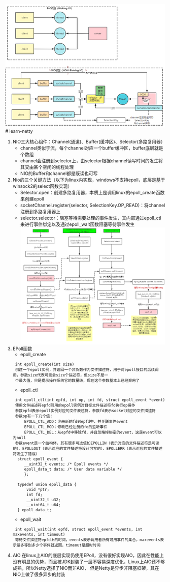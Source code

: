 ![img.png](img.png)# learn-netty
1. NIO三大核心组件：Channel(通道)、Buffer(缓冲区)、Selector(多路复用器）
   * channel类似于流，每个channel对应一个buffer缓冲区，buffer底层就是个数组
   * channel会注册到selector上，由selector根据channel读写时间的发生将其交由某个空闲的线程处理
   * NIO的Buffer和channel都是既读也可写
2. Nio的三个关键方法（以下为linux内实现，windows不支持epoll，底层是基于winsock2的select函数实现）
   * Selector.open：创建多路复用器，本质上是调用linux的epoll_create函数来创建epoll
   * socketChannel.register(selector, SelectionKey.OP_READ)：将channel注册到多路复用器上
   * selector.selector：阻塞等待需要处理的事件发生，其内部通过epoll_ctl来进行事件绑定以及通过epoll_wait函数阻塞等待事件发生
   ![img_1.png](img_1.png)
3. EPoll函数
   * epoll_create
   ``` 
    int epoll_create(int size)
    创建一个epoll实例，并返回一个非负数作为文件描述符，用于对epoll接口的后续调用，参数size代表可能会size个描述符，但size不是一
    个最大值，只是提示操作系统它的数量级，现在这个参数基本上已经弃用了
   ```
   * epoll_ctl
   ``` 
    int epoll_ctl(int epfd, int op, int fd, struct epoll_event *event)
    使用文件描述符epfd引用的epoll实例对目标文件描述符fd执行op操作
    参数epfd表示epoll实例对应的文件表述符，参数fd表示socket对应的文件描述符
    参数op有一下几个值：
        EPOLL_CTL_ADD：注册新的fd到epfd中，并关联事件event
        EPOLL_CTL_MOD：修改已经注册的fd的监听事件
        EPOLL_CTL_DEL：从epfd中移除fd，并且忽略掉绑定的event，这是event可以为null
    参数event是一个结构体，其有很多可选值如EPOLLIN（表示对应的文件描述符是可读的）、EPOLLOUT（表示对应的文件描述符设计可写的）、EPOLLERR（表示对应的文件描述符发生了错误）
     struct epoll_event {
        __uint32_t events; /* Epoll events */
        epoll_data_t data; /* User data variable */
        };
    
     typedef union epoll_data {
         void *ptr;
         int fd;
         __uint32_t u32;
         __uint64_t u64;
     } epoll_data_t;
   ```
   * epoll_wait
   ``` 
    int epoll_wait(int epfd, struct epoll_event *events, int maxevents, int timeout)
    等待文件描述符epfd上的时间，events表示调用者所有可用事件的集合，maxevents表示最多等到多少个事件就返回，timeout是超时时间
   ```
4. AIO
在linux上AIO的底层实现仍使用EPoll，没有很好实现AIO，因此在性能上没有明显的优势，而且被JDK封装了一层不容易深度优化，Linux上AIO还不够成熟，所以Netty选择了NIO而非AIO，
但是Netty是异步非阻塞框架，其在NIO上做了很多异步的封装
